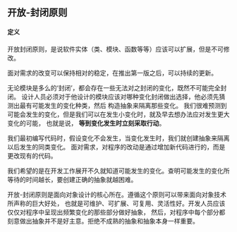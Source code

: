 ## 开放-封闭原则
#### 定义
开放封闭原则，是说软件实体（类、模块、函数等等）应该可以扩展，但是不可修改。
 
面对需求的改变可以保持相对的稳定，在推出第一版之后，可以持续的更新。

无论模块是多么的‘封闭’，都会存在一些无法对之封闭的变化，既然不可能完全封闭。
设计人员必须对于他设计的模块应该对哪种变化封闭做出选择，他必须先猜测出最有可能发生的变化种类，然后
构造抽象来隔离那些变化。  我们很难预测到可能会发生的变化，但是我们可以在发生小变化时，就及早去想办法应对发生更大变化的可能，
也就是说， **等到变化发生时立刻采取行动**。

我们最初编写代码时，假设变化不会发生，当变化发生时，我们就创建抽象来隔离以后发生的同类变化。
面对需求，对程序的改动是通过增加新代码进行的，而是更改现有的代码。

我们希望的是在开发工作展开不久就知道可能发生的变化。查明可能发生的变化所等待的时间越长，要创建正确的抽象就越困难。

开放-封闭原则是面向对象设计的核心所在。遵循这个原则可以带来面向对象技术所声称的巨大好处，
也就是可维护、可扩展、可复用、灵活性好。开发人员应该仅仅对程序中呈现出频繁变化的那些部分做好抽象，
然后，对程序中每个部分都刻意做出抽象并不是好主意。拒绝不成熟的抽象和抽象本身一样重要。




